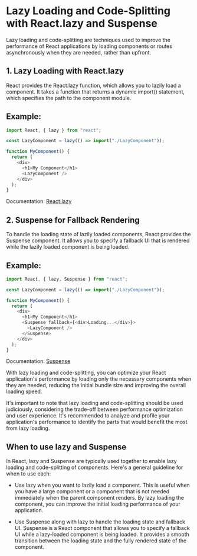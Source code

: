 # Lazy Loading and Code-Splitting with React.lazy and Suspense

Lazy loading and code-splitting are techniques used to improve the performance of React applications by loading components or routes asynchronously when they are needed, rather than upfront.

## 1. Lazy Loading with React.lazy
   React provides the React.lazy function, which allows you to lazily load a component. It takes a function that returns a dynamic import() statement, which specifies the path to the component module.

## Example:

```javascript
import React, { lazy } from "react";

const LazyComponent = lazy(() => import("./LazyComponent"));

function MyComponent() {
  return (
    <div>
      <h1>My Component</h1>
      <LazyComponent />
    </div>
  );
}
```

Documentation: [React.lazy](https://reactjs.org/docs/code-splitting.html#reactlazy)

## 2. Suspense for Fallback Rendering
   To handle the loading state of lazily loaded components, React provides the Suspense component. It allows you to specify a fallback UI that is rendered while the lazily loaded component is being loaded.

## Example:

```javascript
import React, { lazy, Suspense } from "react";

const LazyComponent = lazy(() => import("./LazyComponent"));

function MyComponent() {
  return (
    <div>
      <h1>My Component</h1>
      <Suspense fallback={<div>Loading...</div>}>
        <LazyComponent />
      </Suspense>
    </div>
  );
}
```

Documentation: [Suspense](https://reactjs.org/docs/code-splitting.html#suspense)

With lazy loading and code-splitting, you can optimize your React application's performance by loading only the necessary components when they are needed, reducing the initial bundle size and improving the overall loading speed.

It's important to note that lazy loading and code-splitting should be used judiciously, considering the trade-off between performance optimization and user experience. It's recommended to analyze and profile your application's performance to identify the parts that would benefit the most from lazy loading.

## When to use lazy and Suspense

In React, lazy and Suspense are typically used together to enable lazy loading and code-splitting of components. Here's a general guideline for when to use each:

- Use lazy when you want to lazily load a component. This is useful when you have a large component or a component that is not needed immediately when the parent component renders. By lazy loading the component, you can improve the initial loading performance of your application.

- Use Suspense along with lazy to handle the loading state and fallback UI. Suspense is a React component that allows you to specify a fallback UI while a lazy-loaded component is being loaded. It provides a smooth transition between the loading state and the fully rendered state of the component.